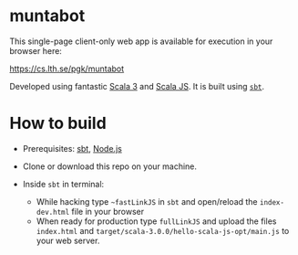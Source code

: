 # muntabot

This single-page client-only web app is available for execution in your browser here: 

https://cs.lth.se/pgk/muntabot


Developed using fantastic [Scala 3](https://scala-lang.org/) and [Scala JS](https://www.scala-js.org/doc/tutorial/basic/). It is built using [`sbt`](https://www.scala-sbt.org/).

# How to build

* Prerequisites: [sbt](https://www.scala-sbt.org/1.x/docs/Setup.html), [Node.js](https://nodejs.org/en/download/)

* Clone or download this repo on your machine.

* Inside `sbt` in terminal:
    * While hacking type `~fastLinkJS` in `sbt` and open/reload the `index-dev.html` file in your browser
    * When ready for production type `fullLinkJS` and upload the files `index.html` and `target/scala-3.0.0/hello-scala-js-opt/main.js` to your web server.
